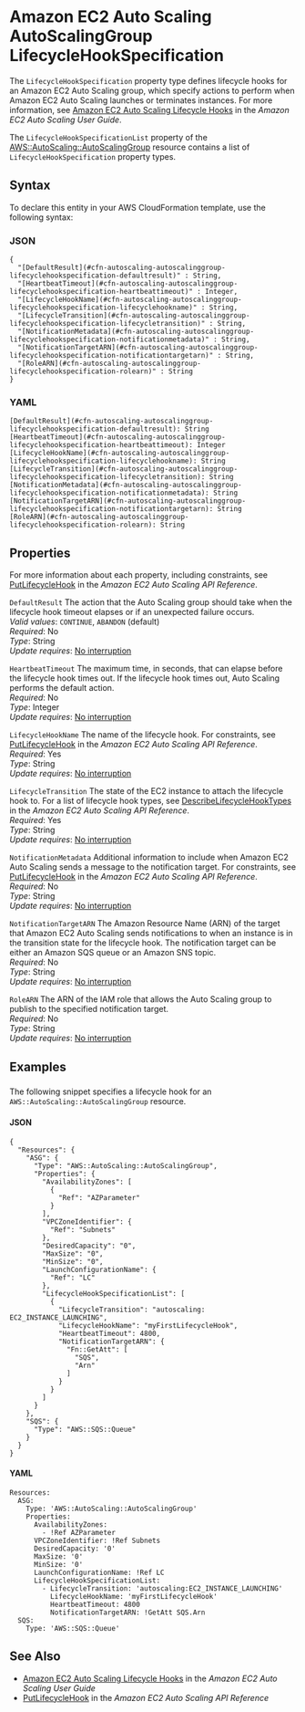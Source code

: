 # Amazon EC2 Auto Scaling AutoScalingGroup LifecycleHookSpecification<a name="aws-properties-autoscaling-autoscalinggroup-lifecyclehookspecification"></a>

<a name="aws-properties-autoscaling-autoscalinggroup-lifecyclehookspecification-description"></a>The `LifecycleHookSpecification` property type defines lifecycle hooks for an Amazon EC2 Auto Scaling group, which specify actions to perform when Amazon EC2 Auto Scaling launches or terminates instances\. For more information, see [ Amazon EC2 Auto Scaling Lifecycle Hooks](https://docs.aws.amazon.com/autoscaling/ec2/userguide/lifecycle-hooks.html) in the *Amazon EC2 Auto Scaling User Guide*\.

<a name="aws-properties-autoscaling-autoscalinggroup-lifecyclehookspecification-inheritance"></a> The `LifecycleHookSpecificationList` property of the [AWS::AutoScaling::AutoScalingGroup](aws-properties-as-group.md) resource contains a list of `LifecycleHookSpecification` property types\.

## Syntax<a name="aws-properties-autoscaling-autoscalinggroup-lifecyclehookspecification-syntax"></a>

To declare this entity in your AWS CloudFormation template, use the following syntax:

### JSON<a name="aws-properties-autoscaling-autoscalinggroup-lifecyclehookspecification-syntax.json"></a>

```
{
  "[DefaultResult](#cfn-autoscaling-autoscalinggroup-lifecyclehookspecification-defaultresult)" : String,
  "[HeartbeatTimeout](#cfn-autoscaling-autoscalinggroup-lifecyclehookspecification-heartbeattimeout)" : Integer,
  "[LifecycleHookName](#cfn-autoscaling-autoscalinggroup-lifecyclehookspecification-lifecyclehookname)" : String,
  "[LifecycleTransition](#cfn-autoscaling-autoscalinggroup-lifecyclehookspecification-lifecycletransition)" : String,
  "[NotificationMetadata](#cfn-autoscaling-autoscalinggroup-lifecyclehookspecification-notificationmetadata)" : String,
  "[NotificationTargetARN](#cfn-autoscaling-autoscalinggroup-lifecyclehookspecification-notificationtargetarn)" : String,
  "[RoleARN](#cfn-autoscaling-autoscalinggroup-lifecyclehookspecification-rolearn)" : String
}
```

### YAML<a name="aws-properties-autoscaling-autoscalinggroup-lifecyclehookspecification-syntax.yaml"></a>

```
[DefaultResult](#cfn-autoscaling-autoscalinggroup-lifecyclehookspecification-defaultresult): String
[HeartbeatTimeout](#cfn-autoscaling-autoscalinggroup-lifecyclehookspecification-heartbeattimeout): Integer
[LifecycleHookName](#cfn-autoscaling-autoscalinggroup-lifecyclehookspecification-lifecyclehookname): String
[LifecycleTransition](#cfn-autoscaling-autoscalinggroup-lifecyclehookspecification-lifecycletransition): String
[NotificationMetadata](#cfn-autoscaling-autoscalinggroup-lifecyclehookspecification-notificationmetadata): String
[NotificationTargetARN](#cfn-autoscaling-autoscalinggroup-lifecyclehookspecification-notificationtargetarn): String
[RoleARN](#cfn-autoscaling-autoscalinggroup-lifecyclehookspecification-rolearn): String
```

## Properties<a name="aws-properties-autoscaling-autoscalinggroup-lifecyclehookspecification-properties"></a>

For more information about each property, including constraints, see [PutLifecycleHook](https://docs.aws.amazon.com/autoscaling/ec2/APIReference/API_PutLifecycleHook.html) in the *Amazon EC2 Auto Scaling API Reference*\.

`DefaultResult`  <a name="cfn-autoscaling-autoscalinggroup-lifecyclehookspecification-defaultresult"></a>
The action that the Auto Scaling group should take when the lifecycle hook timeout elapses or if an unexpected failure occurs\.  
*Valid values*: `CONTINUE`, `ABANDON` \(default\)  
 *Required*: No  
 *Type*: String  
 *Update requires*: [No interruption](using-cfn-updating-stacks-update-behaviors.md#update-no-interrupt) 

`HeartbeatTimeout`  <a name="cfn-autoscaling-autoscalinggroup-lifecyclehookspecification-heartbeattimeout"></a>
The maximum time, in seconds, that can elapse before the lifecycle hook times out\. If the lifecycle hook times out, Auto Scaling performs the default action\.  
 *Required*: No  
 *Type*: Integer  
 *Update requires*: [No interruption](using-cfn-updating-stacks-update-behaviors.md#update-no-interrupt) 

`LifecycleHookName`  <a name="cfn-autoscaling-autoscalinggroup-lifecyclehookspecification-lifecyclehookname"></a>
The name of the lifecycle hook\. For constraints, see [ PutLifecycleHook](https://docs.aws.amazon.com/autoscaling/ec2/APIReference/API_PutLifecycleHook.html) in the *Amazon EC2 Auto Scaling API Reference*\.  
 *Required*: Yes  
 *Type*: String  
 *Update requires*: [No interruption](using-cfn-updating-stacks-update-behaviors.md#update-no-interrupt) 

`LifecycleTransition`  <a name="cfn-autoscaling-autoscalinggroup-lifecyclehookspecification-lifecycletransition"></a>
The state of the EC2 instance to attach the lifecycle hook to\. For a list of lifecycle hook types, see [ DescribeLifecycleHookTypes](https://docs.aws.amazon.com/autoscaling/ec2/APIReference/API_DescribeLifecycleHookTypes.html) in the *Amazon EC2 Auto Scaling API Reference*\.  
 *Required*: Yes  
 *Type*: String  
 *Update requires*: [No interruption](using-cfn-updating-stacks-update-behaviors.md#update-no-interrupt) 

`NotificationMetadata`  <a name="cfn-autoscaling-autoscalinggroup-lifecyclehookspecification-notificationmetadata"></a>
Additional information to include when Amazon EC2 Auto Scaling sends a message to the notification target\. For constraints, see [ PutLifecycleHook](https://docs.aws.amazon.com/autoscaling/ec2/APIReference/API_PutLifecycleHook.html) in the *Amazon EC2 Auto Scaling API Reference*\.  
 *Required*: No  
 *Type*: String  
 *Update requires*: [No interruption](using-cfn-updating-stacks-update-behaviors.md#update-no-interrupt) 

`NotificationTargetARN`  <a name="cfn-autoscaling-autoscalinggroup-lifecyclehookspecification-notificationtargetarn"></a>
The Amazon Resource Name \(ARN\) of the target that Amazon EC2 Auto Scaling sends notifications to when an instance is in the transition state for the lifecycle hook\. The notification target can be either an Amazon SQS queue or an Amazon SNS topic\.  
 *Required*: No  
 *Type*: String  
 *Update requires*: [No interruption](using-cfn-updating-stacks-update-behaviors.md#update-no-interrupt) 

`RoleARN`  <a name="cfn-autoscaling-autoscalinggroup-lifecyclehookspecification-rolearn"></a>
The ARN of the IAM role that allows the Auto Scaling group to publish to the specified notification target\.  
 *Required*: No  
 *Type*: String  
 *Update requires*: [No interruption](using-cfn-updating-stacks-update-behaviors.md#update-no-interrupt) 

## Examples<a name="aws-properties-autoscaling-autoscalinggroup-lifecyclehookspecification-examples"></a>

### <a name="aws-properties-autoscaling-autoscalinggroup-lifecyclehookspecification-example1"></a>

The following snippet specifies a lifecycle hook for an `AWS::AutoScaling::AutoScalingGroup` resource\.

#### JSON<a name="aws-properties-autoscaling-autoscalinggroup-lifecyclehookspecification-example1.json"></a>

```
{
  "Resources": {
    "ASG": {
      "Type": "AWS::AutoScaling::AutoScalingGroup",
      "Properties": {
        "AvailabilityZones": [
          {
            "Ref": "AZParameter"
          }
        ],
        "VPCZoneIdentifier": {
          "Ref": "Subnets"
        },
        "DesiredCapacity": "0",
        "MaxSize": "0",
        "MinSize": "0",
        "LaunchConfigurationName": {
          "Ref": "LC"
        },
        "LifecycleHookSpecificationList": [
          {
            "LifecycleTransition": "autoscaling: EC2_INSTANCE_LAUNCHING",
            "LifecycleHookName": "myFirstLifecycleHook",
            "HeartbeatTimeout": 4800,
            "NotificationTargetARN": {
              "Fn::GetAtt": [
                "SQS",
                "Arn"
              ]
            }
          }
        ]
      }
    },
    "SQS": {
      "Type": "AWS::SQS::Queue"
    }
  }
}
```

#### YAML<a name="aws-properties-autoscaling-autoscalinggroup-lifecyclehookspecification-example1.yaml"></a>

```
Resources:
  ASG:
    Type: 'AWS::AutoScaling::AutoScalingGroup'
    Properties:
      AvailabilityZones:
        - !Ref AZParameter
      VPCZoneIdentifier: !Ref Subnets
      DesiredCapacity: '0'
      MaxSize: '0'
      MinSize: '0'
      LaunchConfigurationName: !Ref LC
      LifecycleHookSpecificationList:
        - LifecycleTransition: 'autoscaling:EC2_INSTANCE_LAUNCHING'
          LifecycleHookName: 'myFirstLifecycleHook'
          HeartbeatTimeout: 4800
          NotificationTargetARN: !GetAtt SQS.Arn
  SQS:
    Type: 'AWS::SQS::Queue'
```

## See Also<a name="aws-properties-autoscaling-autoscalinggroup-lifecyclehookspecification-seealso"></a>
+ [Amazon EC2 Auto Scaling Lifecycle Hooks](https://docs.aws.amazon.com/autoscaling/ec2/userguide/lifecycle-hooks.html) in the *Amazon EC2 Auto Scaling User Guide*
+ [ PutLifecycleHook](https://docs.aws.amazon.com/autoscaling/ec2/APIReference/API_PutLifecycleHook.html) in the *Amazon EC2 Auto Scaling API Reference*